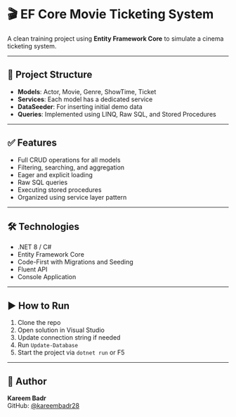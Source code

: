 # 🎬 EF Core Movie Ticketing System

A clean training project using **Entity Framework Core** to simulate a cinema ticketing system.

---

## 🧱 Project Structure

- **Models**: Actor, Movie, Genre, ShowTime, Ticket  
- **Services**: Each model has a dedicated service  
- **DataSeeder**: For inserting initial demo data  
- **Queries**: Implemented using LINQ, Raw SQL, and Stored Procedures

---

## ✅ Features

- Full CRUD operations for all models
- Filtering, searching, and aggregation
- Eager and explicit loading
- Raw SQL queries
- Executing stored procedures
- Organized using service layer pattern

---

## 🛠 Technologies

- .NET 8 / C#
- Entity Framework Core
- Code-First with Migrations and Seeding
- Fluent API
- Console Application

---

## ▶️ How to Run

1. Clone the repo  
2. Open solution in Visual Studio  
3. Update connection string if needed  
4. Run `Update-Database`  
5. Start the project via `dotnet run` or F5

---

## 👤 Author

**Kareem Badr**  
GitHub: [@kareembadr28](https://github.com/kareembadr28)
